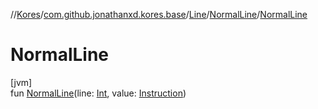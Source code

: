 //[Kores](../../../../index.md)/[com.github.jonathanxd.kores.base](../../index.md)/[Line](../index.md)/[NormalLine](index.md)/[NormalLine](-normal-line.md)

# NormalLine

[jvm]\
fun [NormalLine](-normal-line.md)(line: [Int](https://kotlinlang.org/api/latest/jvm/stdlib/kotlin/-int/index.html), value: [Instruction](../../../com.github.jonathanxd.kores/-instruction/index.md))
